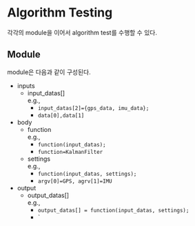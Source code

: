 
# Algorithm Testing
각각의 module을 이어서 algorithm test를 수행할 수 있다.

## Module
module은 다음과 같이 구성된다.
- inputs
    - input_datas[]<br>
        e.g., 
        - `input_datas[2]={gps_data, imu_data};`
        - `data[0],data[1]`
- body
    - function<br>
        e.g., <br>
        - `function(input_datas);`
        - `function=KalmanFilter`
    - settings<br>
        e.g.,
        - `function(input_datas, settings);`
        - `argv[0]=GPS, agrv[1]=IMU`
- output
    - output_datas[]<br>
        e.g., 
        - `output_datas[] = function(input_datas, settings);`
        - `
